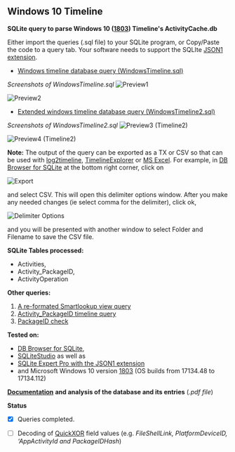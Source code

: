 <!-- saved from url=(0023) https://kacos2000.github.io/WindowsTimeline/ --> 
<!-- https://guides.github.com/features/mastering-markdown/ --> 

## Windows 10 Timeline

**SQLite query to parse Windows 10 ([1803](https://support.microsoft.com/en-us/help/4099479/windows-10-update-history?ocid=update_setting_client)) Timeline's ActivityCache.db**

Either import the queries (.sql file) to your SQLite program, or Copy/Paste the code to a query tab.
Your software needs to support the SQLIte [JSON1 extension](https://www.sqlite.org/json1.html).


* [Windows timeline database query (WindowsTimeline.sql)](WindowsTimeline.sql)

*Screenshots of WindowsTimeline.sql*
![Preview1](https://raw.githubusercontent.com/kacos2000/WindowsTimeline/master/T1.JPG)


![Preview2](https://raw.githubusercontent.com/kacos2000/WindowsTimeline/master/T1a.JPG)

* [Extended windows timeline database query (WindowsTimeline2.sql)](WindowsTimeline2.sql)

*Screenshots of WindowsTimeline2.sql*
![Preview3 (Timeline2)](https://raw.githubusercontent.com/kacos2000/WindowsTimeline/master/T2.JPG)


![Preview4 (Timeline2)](https://raw.githubusercontent.com/kacos2000/WindowsTimeline/master/T2a.JPG)

**Note:**  The output of the query can be exported as a TX or CSV so that can be used with [log2timeline](https://github.com/log2timeline/plaso/wiki/Windows-Packaged-Release), [TimelineExplorer](https://ericzimmerman.github.io/Software/TimelineExplorer.zip) or [MS Excel](https://products.office.com/en-ca/excel). For example, in [DB Browser for SQLite](http://sqlitebrowser.org/) at the bottom right corner, click on

![Export](https://raw.githubusercontent.com/kacos2000/WindowsTimeline/master/e1.JPG) 

and select CSV. This will open this delimiter options window. After you make any needed changes (ie select comma for the delimiter), click ok, 

![Delimiter Options](https://raw.githubusercontent.com/kacos2000/WindowsTimeline/master/e2.JPG)

and you will be presented with another window to select Folder and Filename to save the CSV file.

**SQLite Tables processed:**

- Activities,
- Activity_PackageID,
- ActivityOperation

**Other queries:**

1. [A re-formated Smartlookup view query](SmartLookup.sql)
2. [Activity_PackageID timeline query](Activity_PackageID_Timeline.sql)
3. [PackageID check](PackageID.sql)


**Tested on:**
- [DB Browser for SQLite](http://sqlitebrowser.org/),
- [SQLiteStudio](https://sqlitestudio.pl/index.rvt) as well as
- [SQLite Expert Pro with the JSON1 extension](http://www.sqliteexpert.com/extensions/)
- and Microsoft Windows 10 version [1803](https://support.microsoft.com/en-us/help/4099479/windows-10-update-history?ocid=update_setting_client) (OS builds from 17134.48 to 17134.112)

[**Documentation**](WindowsTimeline.pdf) **and analysis of the database and its entries** (*.pdf file*)

**Status**
- [x] Queries completed. 
- [ ] Decoding of [QuickXOR](https://github.com/microsoftgraph/microsoft-graph-docs/blob/master/api-reference/v1.0/resources/hashes.md) field values (e.g. *FileShellLink, PlatformDeviceID, ‘AppActivityId and PackageIDHash*)

